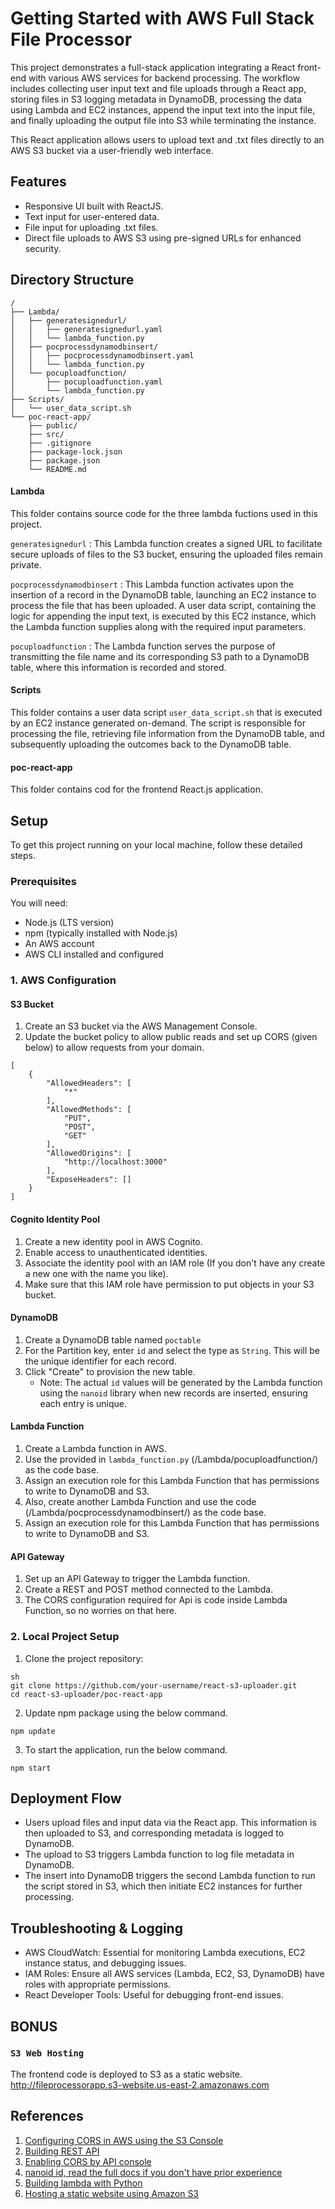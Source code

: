 # Getting Started with AWS Full Stack File Processor

This project demonstrates a full-stack application integrating a React front-end with various AWS services for backend processing. The workflow includes collecting user input text and file uploads through a React app, storing files in S3 logging metadata in DynamoDB, processing the data using Lambda and EC2 instances, append the input text into the input file, and finally uploading the output file into S3 while terminating the instance.

This React application allows users to upload text and .txt files directly to an AWS S3 bucket via a user-friendly web interface.

## Features

- Responsive UI built with ReactJS.
- Text input for user-entered data.
- File input for uploading .txt files.
- Direct file uploads to AWS S3 using pre-signed URLs for enhanced security.

## Directory Structure

```
/
├── Lambda/
│   ├── generatesignedurl/
│   │   ├── generatesignedurl.yaml
│   │   └── lambda_function.py
│   ├── pocprocessdynamodbinsert/
│   │   ├── pocprocessdynamodbinsert.yaml
│   │   └── lambda_function.py
│   └── pocuploadfunction/
│       ├── pocuploadfunction.yaml
│       └── lambda_function.py
├── Scripts/
│   └── user_data_script.sh
└── poc-react-app/
    ├── public/
    ├── src/
    ├── .gitignore
    ├── package-lock.json
    ├── package.json
    └── README.md

```

#### Lambda 
This folder contains source code for the three lambda fuctions used in this project. 

`generatesignedurl` : This Lambda function creates a signed URL to facilitate secure uploads of files to the S3 bucket, ensuring the uploaded files remain private.

`pocprocessdynamodbinsert` : This Lambda function activates upon the insertion of a record in the DynamoDB table, launching an EC2 instance to process the file that has been uploaded. A user data script, containing the logic for appending the input text, is executed by this EC2 instance, which the Lambda function supplies along with the required input parameters.

`pocuploadfunction` : The Lambda function serves the purpose of transmitting the file name and its corresponding S3 path to a DynamoDB table, where this information is recorded and stored.

#### Scripts 

This folder contains a user data script `user_data_script.sh` that is executed by an EC2 instance generated on-demand. The script is responsible for processing the file, retrieving file information from the DynamoDB table, and subsequently uploading the outcomes back to the DynamoDB table.

#### poc-react-app 

This folder contains cod for the frontend React.js application.


## Setup

To get this project running on your local machine, follow these detailed steps.

### Prerequisites

You will need:

- Node.js (LTS version)
- npm (typically installed with Node.js)
- An AWS account
- AWS CLI installed and configured


### 1. AWS Configuration

#### S3 Bucket

1. Create an S3 bucket via the AWS Management Console.
2. Update the bucket policy to allow public reads and set up CORS (given below) to allow requests from your domain.
```
[
    {
        "AllowedHeaders": [
            "*"
        ],
        "AllowedMethods": [
            "PUT",
            "POST",
            "GET"
        ],
        "AllowedOrigins": [
            "http://localhost:3000"
        ],
        "ExposeHeaders": []
    }
]
```

#### Cognito Identity Pool

1. Create a new identity pool in AWS Cognito.
2. Enable access to unauthenticated identities.
3. Associate the identity pool with an IAM role (If you don't have any create a new one with the name you like).
4. Make sure that this IAM role have permission to put objects in your S3 bucket.

#### DynamoDB
1. Create a DynamoDB table named `poctable`
2. For the Partition key, enter `id` and select the type as `String`. This will be the unique identifier for each record.
3. Click "Create" to provision the new table.
    - Note: The actual `id` values will be generated by the Lambda function using the `nanoid` library when new records are inserted, ensuring each entry is unique.

#### Lambda Function

1. Create a Lambda function in AWS.
2. Use the provided in `lambda_function.py` (/Lambda/pocuploadfunction/) as the code base.
3. Assign an execution role for this Lambda Function that has permissions to write to DynamoDB and S3.
4. Also, create another Lambda Function and use the code (/Lambda/pocprocessdynamodbinsert/) as the code base.
5. Assign an execution role for this Lambda Function that has permissions to write to DynamoDB and S3.

#### API Gateway

1. Set up an API Gateway to trigger the Lambda function.
2. Create a REST and POST method connected to the Lambda.
3. The CORS configuration required for Api is code inside Lambda Function, so no worries on that here.



### 2. Local Project Setup

1. Clone the project repository:

```
sh
git clone https://github.com/your-username/react-s3-uploader.git
cd react-s3-uploader/poc-react-app
```
2. Update npm package using the below command.

```
npm update
```
3. To start the application, run the below command.
```
npm start
```


## Deployment Flow

- Users upload files and input data via the React app. This information is then uploaded to S3, and corresponding metadata is logged to DynamoDB.
- The upload to S3 triggers Lambda function to log file metadata in DynamoDB.
- The insert into DynamoDB triggers the second Lambda function to run the script stored in S3, which then initiate EC2 instances for further processing.

## Troubleshooting & Logging

- AWS CloudWatch: Essential for monitoring Lambda executions, EC2 instance status, and debugging issues.
- IAM Roles: Ensure all AWS services (Lambda, EC2, S3, DynamoDB) have roles with appropriate permissions.
- React Developer Tools: Useful for debugging front-end issues.


## BONUS

### `S3 Web Hosting`

The frontend code is deployed to S3 as a static website. 
http://fileprocessorapp.s3-website.us-east-2.amazonaws.com


## References

1. [Configuring CORS in AWS using the S3 Console](https://docs.aws.amazon.com/AmazonS3/latest/userguide/enabling-cors-examples.html)
2. [Building REST API](https://docs.aws.amazon.com/apigateway/latest/developerguide/getting-started-aws-proxy.html)
3. [Enabling CORS by API console](https://docs.aws.amazon.com/apigateway/latest/developerguide/how-to-cors-console.html)
4. [nanoid id, read the full docs if you don't have prior experience](https://www.npmjs.com/package/nanoid)
5. [Building lambda with Python](https://docs.aws.amazon.com/lambda/latest/dg/lambda-python.html)
6. [Hosting a static website using Amazon S3](https://docs.aws.amazon.com/AmazonS3/latest/userguide/WebsiteHosting.html)
